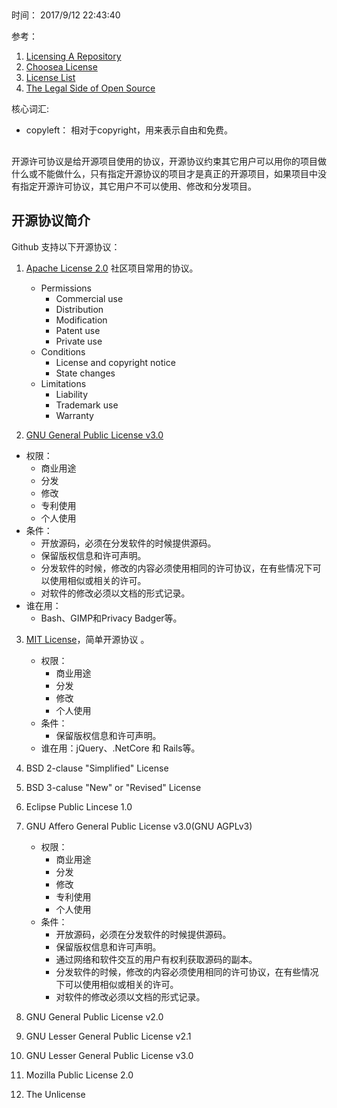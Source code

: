 ##   
时间： 2017/9/12 22:43:40   

参考：  

1. [Licensing A Repository](https://help.github.com/en/articles/licensing-a-repository#disclaimer)
2. [Choosea License](https://choosealicense.com/)
3. [License List](https://choosealicense.com/licenses/)
4. [The Legal Side of Open Source](https://opensource.guide/legal/#which-open-source-license-is-appropriate-for-my-project)  

核心词汇:   

 *  copyleft： 相对于copyright，用来表示自由和免费。  

##   

开源许可协议是给开源项目使用的协议，开源协议约束其它用户可以用你的项目做什么或不能做什么，只有指定开源协议的项目才是真正的开源项目，如果项目中没有指定开源许可协议，其它用户不可以使用、修改和分发项目。

## 开源协议简介 

Github 支持以下开源协议：     
      
1. [Apache License 2.0](https://choosealicense.com/licenses/apache-2.0/) 社区项目常用的协议。       

	* Permissions
		* Commercial use
		* Distribution
		* Modification
		* Patent use
		* Private use
	* Conditions
		* License and copyright notice
		* State changes
	* Limitations
		* Liability
		* Trademark use
		* Warranty
2. [GNU General Public License v3.0](https://choosealicense.com/licenses/gpl-3.0/)    

 * 权限：   
      * 商业用途  
      * 分发  
      * 修改  
      * 专利使用  
      * 个人使用  
  * 条件：  
      * 开放源码，必须在分发软件的时候提供源码。    
      * 保留版权信息和许可声明。  
      * 分发软件的时候，修改的内容必须使用相同的许可协议，在有些情况下可以使用相似或相关的许可。  
      * 对软件的修改必须以文档的形式记录。  
  * 谁在用：  
      * Bash、GIMP和Privacy Badger等。    
3. [MIT License](https://choosealicense.com/licenses/mit/)，简单开源协议 。

    * 权限： 
      * 商业用途  
      * 分发  
      * 修改
      * 个人使用  
    * 条件：  
      * 保留版权信息和许可声明。    
    * 谁在用：jQuery、.NetCore 和 Rails等。    
4.  BSD 2-clause "Simplified" License   
5.  BSD 3-caluse "New" or "Revised" License   
6.  Eclipse Public Lincese 1.0   
7.  GNU Affero General Public License v3.0(GNU AGPLv3)     
    * 权限：   
      * 商业用途  
      * 分发  
      * 修改  
      * 专利使用  
      * 个人使用  
    * 条件：  
      * 开放源码，必须在分发软件的时候提供源码。    
      * 保留版权信息和许可声明。  
      * 通过网络和软件交互的用户有权利获取源码的副本。  
      * 分发软件的时候，修改的内容必须使用相同的许可协议，在有些情况下可以使用相似或相关的许可。  
      * 对软件的修改必须以文档的形式记录。  
8.  GNU General Public License v2.0   
9.  GNU Lesser General Public License v2.1   
10.  GNU Lesser General Public License v3.0   
11.  Mozilla Public License 2.0   
12.  The Unlicense    


     

